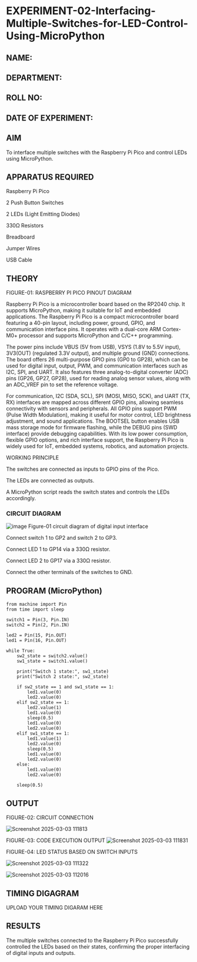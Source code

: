 # EXPERIMENT-02-Interfacing-Multiple-Switches-for-LED-Control-Using-MicroPython


 
## NAME:

## DEPARTMENT:

## ROLL NO:

## DATE OF EXPERIMENT:

## AIM

To interface multiple switches with the Raspberry Pi Pico and control LEDs using MicroPython.

## APPARATUS REQUIRED

Raspberry Pi Pico

2 Push Button Switches

2 LEDs (Light Emitting Diodes)

330Ω Resistors

Breadboard

Jumper Wires

USB Cable

## THEORY



FIGURE-01: RASPBERRY PI PICO PINOUT DIAGRAM

Raspberry Pi Pico is a microcontroller board based on the RP2040 chip. It supports MicroPython, making it suitable for IoT and embedded applications. The Raspberry Pi Pico is a compact microcontroller board featuring a 40-pin layout, including power, ground, GPIO, and communication interface pins. It operates with a dual-core ARM Cortex-M0+ processor and supports MicroPython and C/C++ programming.

The power pins include VBUS (5V from USB), VSYS (1.8V to 5.5V input), 3V3(OUT) (regulated 3.3V output), and multiple ground (GND) connections. The board offers 26 multi-purpose GPIO pins (GP0 to GP28), which can be used for digital input, output, PWM, and communication interfaces such as I2C, SPI, and UART. It also features three analog-to-digital converter (ADC) pins (GP26, GP27, GP28), used for reading analog sensor values, along with an ADC_VREF pin to set the reference voltage.

For communication, I2C (SDA, SCL), SPI (MOSI, MISO, SCK), and UART (TX, RX) interfaces are mapped across different GPIO pins, allowing seamless connectivity with sensors and peripherals. All GPIO pins support PWM (Pulse Width Modulation), making it useful for motor control, LED brightness adjustment, and sound applications. The BOOTSEL button enables USB mass storage mode for firmware flashing, while the DEBUG pins (SWD interface) provide debugging capabilities. With its low power consumption, flexible GPIO options, and rich interface support, the Raspberry Pi Pico is widely used for IoT, embedded systems, robotics, and automation projects.

WORKING PRINCIPLE

The switches are connected as inputs to GPIO pins of the Pico.

The LEDs are connected as outputs.

A MicroPython script reads the switch states and controls the LEDs accordingly.

### CIRCUIT DIAGRAM
 ![image](https://github.com/user-attachments/assets/1c7234b9-5041-4156-94b8-0b846adb6b8e)
    Figure-01 circuit diagram of digital input interface 


Connect switch 1 to GP2 and switch 2 to GP3.

Connect LED 1 to GP14 via a 330Ω resistor.

Connect LED 2 to GP17 via a 330Ω resistor.

Connect the other terminals of the switches to GND.

## PROGRAM (MicroPython)
```
from machine import Pin
from time import sleep

switch1 = Pin(3, Pin.IN)
switch2 = Pin(2, Pin.IN)

led2 = Pin(15, Pin.OUT)
led1 = Pin(16, Pin.OUT)

while True:
    sw2_state = switch2.value()
    sw1_state = switch1.value()

    print("Switch 1 state:", sw1_state)
    print("Switch 2 state:", sw2_state)

    if sw2_state == 1 and sw1_state == 1:
        led1.value(0)
        led2.value(0)
    elif sw2_state == 1:
        led2.value(1)
        led1.value(0) 
        sleep(0.5)
        led1.value(0)
        led2.value(0)
    elif sw1_state == 1:
        led1.value(1)
        led2.value(0)  
        sleep(0.5)
        led1.value(0)
        led2.value(0)
    else:
        led1.value(0)
        led2.value(0)

    sleep(0.5)
```

 

## OUTPUT



FIGURE-02: CIRCUIT CONNECTION

![Screenshot 2025-03-03 111813](https://github.com/user-attachments/assets/8a8f28ca-b662-48ac-8e2d-8b558e671673)

FIGURE-03: CODE EXECUTION OUTPUT
![Screenshot 2025-03-03 111831](https://github.com/user-attachments/assets/6d99d75c-44a3-45a5-a33b-29f5a7013472)


FIGURE-04: LED STATUS BASED ON SWITCH INPUTS

![Screenshot 2025-03-03 111322](https://github.com/user-attachments/assets/469823fa-4ec9-4c6e-b5ff-3c67f445f6b3)

![Screenshot 2025-03-03 112016](https://github.com/user-attachments/assets/5d39db11-c254-4a92-8c38-7fe5b337f2e0)



## TIMING DIGAGRAM 


UPLOAD YOUR TIMING DIGARAM HERE 



## RESULTS

The multiple switches connected to the Raspberry Pi Pico successfully controlled the LEDs based on their states, confirming the proper interfacing of digital inputs and outputs.

